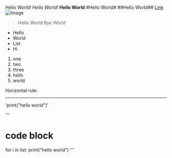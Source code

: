 Hello World!
*Hello World!*
**Hello World**
#Hello World#
##Hello World##
[Link](https://a1yao.github.io/cse15l-lab-reports/)
![Image](https://www.google.com/url?sa=i&url=https%3A%2F%2Fwww.theguardian.com%2Flifeandstyle%2F2020%2Fsep%2F05%2Fwhat-cats-mean-by-miaow-japans-pet-guru-knows-just-what-your-feline-friend-wants&psig=AOvVaw0EBYk-bHrekob_SB_KPdSi&ust=1649546078549000&source=images&cd=vfe&ved=0CAoQjRxqFwoTCJCjupLMhfcCFQAAAAAdAAAAABAD)

> Hello World
> Bye World

* Hello
* World
* List
* Hi

1. one
2. two
3. three
4. hello
5. world

Horizontal rule:
***

'print("hello world")'

'''
# code block
for i in list:
  print("hello world")
'''
